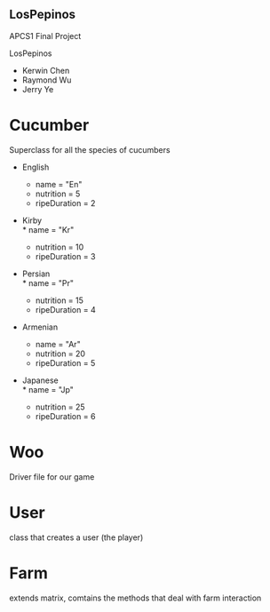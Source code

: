 ## LosPepinos
APCS1 Final Project

LosPepinos
* Kerwin Chen
* Raymond Wu
* Jerry Ye

# Cucumber
Superclass for all the species of cucumbers

  * English <br>
	   * name = "En"
	   * nutrition = 5
	   * ripeDuration = 2
    
  * Kirby <br>
    	   * name = "Kr"
	   * nutrition = 10
	   * ripeDuration = 3
    
  * Persian <br>
    	   * name = "Pr"
	   * nutrition = 15
	   * ripeDuration = 4
    
  * Armenian <br>
	   * name = "Ar"
	   * nutrition = 20
	   * ripeDuration = 5
    
  * Japanese <br>
    	   * name = "Jp"
	   * nutrition = 25
	   * ripeDuration = 6

# Woo <br>
Driver file for our game

# User <br>
class that creates a user (the player)

# Farm <br>
extends matrix, comtains the methods that deal with farm interaction
<br>
